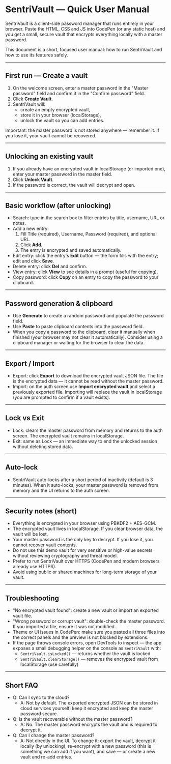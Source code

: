 # SentriVault — Quick User Manual

SentriVault is a client-side password manager that runs entirely in your browser. Paste the HTML, CSS and JS into CodePen (or any static host) and you get a small, secure vault that encrypts everything locally with a master password.

This document is a short, focused user manual: how to run SentriVault and how to use its features safely.

---

## First run — Create a vault

1. On the welcome screen, enter a master password in the "Master password" field and confirm it in the "Confirm password" field.
2. Click **Create Vault**.
3. SentriVault will:
   - create an empty encrypted vault,
   - store it in your browser (localStorage),
   - unlock the vault so you can add entries.

Important: the master password is not stored anywhere — remember it. If you lose it, your vault cannot be recovered.

---

## Unlocking an existing vault

1. If you already have an encrypted vault in localStorage (or imported one), enter your master password in the master field.
2. Click **Unlock Vault**.
3. If the password is correct, the vault will decrypt and open.

---

## Basic workflow (after unlocking)

- Search: type in the search box to filter entries by title, username, URL or notes.
- Add a new entry:
  1. Fill Title (required), Username, Password (required), and optional URL.
  2. Click **Add**.
  3. The entry is encrypted and saved automatically.
- Edit entry: click the entry's **Edit** button — the form fills with the entry; edit and click **Save**.
- Delete entry: click **Del** and confirm.
- View entry: click **View** to see details in a prompt (useful for copying).
- Copy password: click **Copy** on an entry to copy the password to your clipboard.

---

## Password generation & clipboard

- Use **Generate** to create a random password and populate the password field.
- Use **Paste** to paste clipboard contents into the password field.
- When you copy a password to the clipboard, clear it manually when finished (your browser may not clear it automatically). Consider using a clipboard manager or waiting for the browser to clear the data.

---

## Export / Import

- Export: click **Export** to download the encrypted vault JSON file. The file is the encrypted data — it cannot be read without the master password.
- Import: on the auth screen use **Import encrypted vault** and select a previously exported file. Importing will replace the vault in localStorage (you are prompted to confirm if a vault exists).

---

## Lock vs Exit

- Lock: clears the master password from memory and returns to the auth screen. The encrypted vault remains in localStorage.
- Exit: same as Lock — an immediate way to end the unlocked session without deleting stored data.

---

## Auto-lock

- SentriVault auto-locks after a short period of inactivity (default is 3 minutes). When it auto-locks, your master password is removed from memory and the UI returns to the auth screen.

---

## Security notes (short)

- Everything is encrypted in your browser using PBKDF2 + AES-GCM.
- The encrypted vault lives in localStorage. If you clear browser data, the vault will be lost.
- Your master password is the only key to decrypt. If you lose it, you cannot recover vault contents.
- Do not use this demo vault for very sensitive or high-value secrets without reviewing cryptography and threat model.
- Prefer to run SentriVault over HTTPS (CodePen and modern browsers already use HTTPS).
- Avoid using public or shared machines for long-term storage of your vault.

---

## Troubleshooting

- "No encrypted vault found": create a new vault or import an exported vault file.
- "Wrong password or corrupt vault": double-check the master password. If you imported a file, ensure it was not modified.
- Theme or UI issues in CodePen: make sure you pasted all three files into the correct panels and the preview is not blocked by extensions.
- If the page throws console errors, open DevTools to inspect — the app exposes a small debugging helper on the console as `SentriVault` with:
  - `SentriVault.isLocked()` — returns whether the vault is locked
  - `SentriVault.clearStorage()` — removes the encrypted vault from localStorage (use carefully)

---

## Short FAQ

- Q: Can I sync to the cloud?
  - A: Not by default. The exported encrypted JSON can be stored in cloud services yourself; keep it encrypted and keep the master password secure.
- Q: Is the vault recoverable without the master password?
  - A: No. The master password encrypts the vault and is required to decrypt it.
- Q: Can I change the master password?
  - A: Not directly in the UI. To change it: export the vault, decrypt it locally (by unlocking), re-encrypt with a new password (this is something we can add if you want), and save — or create a new vault and re-add entries.
